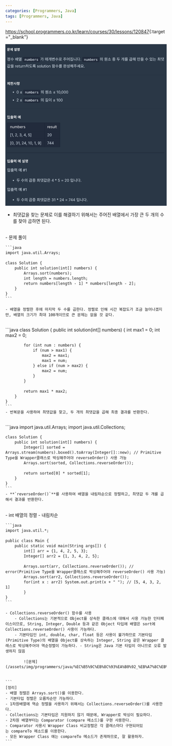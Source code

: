 ```yaml
---
categories: [Programmers, Java]
tags: [Programmers, Java] 
---
```


<https://school.programmers.co.kr/learn/courses/30/lessons/120847>{:target="_blank"}

![문제](/assets/img/programmers/java/%EC%B5%9C%EB%8C%93%EA%B0%92_%EB%A7%8C%EB%93%A4%EA%B8%B0(1)_1.png)
- 최댓값을 찾는 문제로 이를 해결하기 위해서는 주어진 배열에서 가장 큰 두 개의 수를 찾아 곱하면 된다.


<br>
- 문제 풀이
    
    ```java
    import java.util.Arrays;
    
    class Solution {
        public int solution(int[] numbers) {
            Arrays.sort(numbers);
            int length = numbers.length;
            return numbers[length - 1] * numbers[length - 2];
        }
    }
    ```
    
    - 배열을 정렬한 후에 마지막 두 수를 곱한다. 정렬로 인해 시간 복잡도가 조금 늘어나겠지만, 배열의 크기가 최대 100개이므로 큰 문제는 없을 것 같다.

  <br>    
    ```java
    class Solution {
        public int solution(int[] numbers) {
            int max1 = 0;
            int max2 = 0;
    
            for (int num : numbers) {
                if (num > max1) {
                    max2 = max1;
                    max1 = num;
                } else if (num > max2) {
                    max2 = num;
                }
            }
    
            return max1 * max2;
        }
    }
    ``` 
    - 반복문을 사용하여 최댓값을 찾고, 두 개의 최댓값을 곱해 최종 결과를 반환한다.

  <br>  
    ```java
    import java.util.Arrays;
    import java.util.Collections;
    
    class Solution {
        public int solution(int[] numbers) {
            Integer[] sorted = Arrays.stream(numbers).boxed().toArray(Integer[]::new); // Primitive Type을 Wrapper클래스로 박싱해주어야 reverseOrder() 사용 가능
            Arrays.sort(sorted, Collections.reverseOrder());
    
            return sorted[0] * sorted[1];
        }
    }
    ```		
    - **`reverseOrder()`**를 사용하여 배열을 내림차순으로 정렬하고, 최댓값 두 개를 곱해서 결과를 반환한다.


<br>    
- int 배열의 정렬 - 내림차순
    
    ```java
    import java.util.*;
    
    public class Main {
    	public static void main(String args[]) {
    		int[] arr = {1, 4, 2, 5, 3};
    		Integer[] arr2 = {1, 3, 4, 2, 5}; 
    		
    		Arrays.sort(arr, Collections.reverseOrder()); // error(Primitive Type을 Wrapper클래스로 박싱해주어야 reverseOrder() 사용 가능)
    		Arrays.sort(arr2, Collections.reverseOrder());
    		for(int x : arr2) System.out.print(x + " "); // [5, 4, 3, 2, 1]
    		}
    }
    ```
    
    - Collections.reverseOrder() 함수를 사용
        - Collections는 기본적으로 Object를 상속한 클래스에 대해서 사용 가능한 인터페이스이므로, String, Integer, Double 등과 같은 Object 타입에 배열은 sort에 Collections.reverseOrder() 사용이 가능하다.
        - 기본타입인 int, double, char, float 등은 사용이 불가하므로 기본타입(Primitive Type)의 배열을 Object를 상속하는 Integer, String 같은 Wrapper 클래스로 박싱해주어야 역순정렬이 가능하다. - String은 Java 기본 타입이 아니므로 오류 발생하지 않음
            
            ![문제](/assets/img/programmers/java/%EC%B5%9C%EB%8C%93%EA%B0%92_%EB%A7%8C%EB%93%A4%EA%B8%B0(1)_2.png)
            
    
    ```
    [정리]
    - 배열 정렬은 Arrays.sort()를 이용한다.
    - 기본타입 정렬은 오름차순만 가능하다.
    - 1차원배열에 역순 정렬을 사용하기 위해서는 Collections.reverseOrder()를 사용한다.
    - Collections는 기본타입은 지원하지 않기 때문에, Wrapper로 박싱이 필요하다.
    - 2차원 배열부터는 Comparator (compare 메소드)를 구현 사용한다.
    - Comparator 사용시 Wrapper Class 비교정렬은 각 클래스마다 구현되어있는 compareTo 메소드를 이용한다.
    - 모든 Wrapper Class 에는 compareTo 메소드가 존재하므로, 잘 활용하자.
    ```